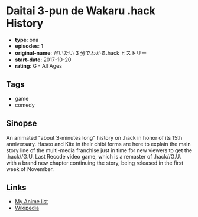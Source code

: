 # Daitai 3-pun de Wakaru .hack History

-   **type**: ona
-   **episodes**: 1
-   **original-name**: だいたい 3 分でわかる.hack ヒストリー
-   **start-date**: 2017-10-20
-   **rating**: G - All Ages

## Tags

-   game
-   comedy

## Sinopse

An animated "about 3-minutes long" history on .hack in honor of its 15th anniversary. Haseo and Kite in their chibi forms are here to explain the main story line of the multi-media franchise just in time for new viewers to get the .hack//G.U. Last Recode video game, which is a remaster of .hack//G.U. with a brand new chapter continuing the story, being released in the first week of November.

## Links

-   [My Anime list](https://myanimelist.net/anime/36646/Daitai_3-pun_de_Wakaru_hack_History)
-   [Wikipedia](https://en.wikipedia.org/wiki/.hack//G.U._Last_Recode)
